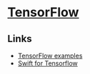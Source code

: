 # [TensorFlow](https://www.tensorflow.org)
## Links
- [TensorFlow examples](https://github.com/aymericdamien/TensorFlow-Examples)
- [Swift for Tensorflow](https://github.com/tensorflow/swift)